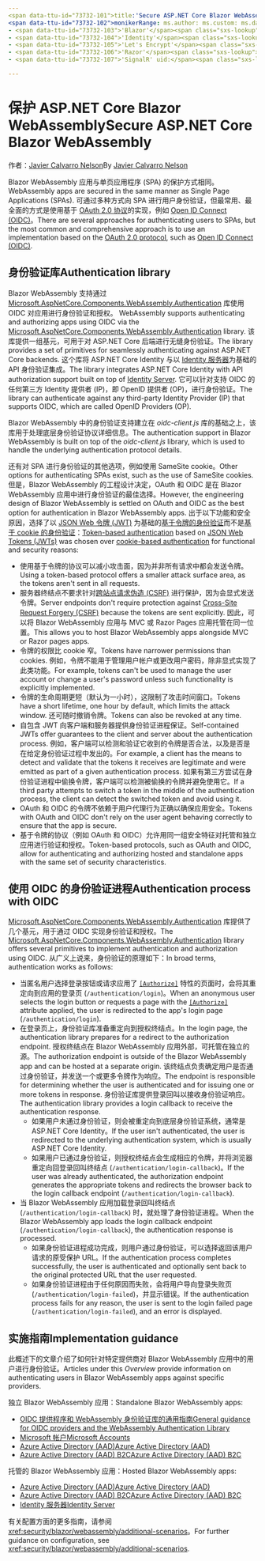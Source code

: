 ```yaml
---
<span data-ttu-id="73732-101">title:'Secure ASP.NET Core Blazor WebAssembly' author: description:'Learn how to secure Blazor WebAssemlby apps as Single Page Applications (SPAs).'</span><span class="sxs-lookup"><span data-stu-id="73732-101">title: 'Secure ASP.NET Core Blazor WebAssembly' author: description: 'Learn how to secure Blazor WebAssemlby apps as Single Page Applications (SPAs).'</span></span>
<span data-ttu-id="73732-102">monikerRange: ms.author: ms.custom: ms.date: no-loc:</span><span class="sxs-lookup"><span data-stu-id="73732-102">monikerRange: ms.author: ms.custom: ms.date: no-loc:</span></span>
- <span data-ttu-id="73732-103">'Blazor'</span><span class="sxs-lookup"><span data-stu-id="73732-103">'Blazor'</span></span>
- <span data-ttu-id="73732-104">'Identity'</span><span class="sxs-lookup"><span data-stu-id="73732-104">'Identity'</span></span>
- <span data-ttu-id="73732-105">'Let's Encrypt'</span><span class="sxs-lookup"><span data-stu-id="73732-105">'Let's Encrypt'</span></span>
- <span data-ttu-id="73732-106">'Razor'</span><span class="sxs-lookup"><span data-stu-id="73732-106">'Razor'</span></span>
- <span data-ttu-id="73732-107">'SignalR' uid:</span><span class="sxs-lookup"><span data-stu-id="73732-107">'SignalR' uid:</span></span> 

---
```

# <a name="secure-aspnet-core-blazor-webassembly"></a><span data-ttu-id="73732-108">保护 ASP.NET Core Blazor WebAssembly</span><span class="sxs-lookup"><span data-stu-id="73732-108">Secure ASP.NET Core Blazor WebAssembly</span></span>

<span data-ttu-id="73732-109">作者：[Javier Calvarro Nelson](https://github.com/javiercn)</span><span class="sxs-lookup"><span data-stu-id="73732-109">By [Javier Calvarro Nelson](https://github.com/javiercn)</span></span>

Blazor<span data-ttu-id="73732-110"> WebAssembly 应用与单页应用程序 (SPA) 的保护方式相同。</span><span class="sxs-lookup"><span data-stu-id="73732-110"> WebAssembly apps are secured in the same manner as Single Page Applications (SPAs).</span></span> <span data-ttu-id="73732-111">可通过多种方式向 SPA 进行用户身份验证，但最常用、最全面的方式是使用基于 [OAuth 2.0 协议](https://oauth.net/)的实现，例如 [Open ID Connect (OIDC)](https://openid.net/connect/)。</span><span class="sxs-lookup"><span data-stu-id="73732-111">There are several approaches for authenticating users to SPAs, but the most common and comprehensive approach is to use an implementation based on the [OAuth 2.0 protocol](https://oauth.net/), such as [Open ID Connect (OIDC)](https://openid.net/connect/).</span></span>

## <a name="authentication-library"></a><span data-ttu-id="73732-112">身份验证库</span><span class="sxs-lookup"><span data-stu-id="73732-112">Authentication library</span></span>

Blazor<span data-ttu-id="73732-113"> WebAssembly 支持通过 [Microsoft.AspNetCore.Components.WebAssembly.Authentication](https://www.nuget.org/packages/Microsoft.AspNetCore.Components.WebAssembly.Authentication/) 库使用 OIDC 对应用进行身份验证和授权。</span><span class="sxs-lookup"><span data-stu-id="73732-113"> WebAssembly supports authenticating and authorizing apps using OIDC via the [Microsoft.AspNetCore.Components.WebAssembly.Authentication](https://www.nuget.org/packages/Microsoft.AspNetCore.Components.WebAssembly.Authentication/) library.</span></span> <span data-ttu-id="73732-114">该库提供一组基元，可用于对 ASP.NET Core 后端进行无缝身份验证。</span><span class="sxs-lookup"><span data-stu-id="73732-114">The library provides a set of primitives for seamlessly authenticating against ASP.NET Core backends.</span></span> <span data-ttu-id="73732-115">这个库将 ASP.NET Core Identity 与以 [Identity 服务器](https://identityserver.io/)为基础的 API 身份验证集成。</span><span class="sxs-lookup"><span data-stu-id="73732-115">The library integrates ASP.NET Core Identity with API authorization support built on top of [Identity Server](https://identityserver.io/).</span></span> <span data-ttu-id="73732-116">它可以针对支持 OIDC 的任何第三方 Identity 提供者 (IP)，即 OpenID 提供者 (OP)，进行身份验证。</span><span class="sxs-lookup"><span data-stu-id="73732-116">The library can authenticate against any third-party Identity Provider (IP) that supports OIDC, which are called OpenID Providers (OP).</span></span>

<span data-ttu-id="73732-117">Blazor WebAssembly 中的身份验证支持建立在 *oidc-client.js* 库的基础之上，该库用于处理底层身份验证协议详细信息。</span><span class="sxs-lookup"><span data-stu-id="73732-117">The authentication support in Blazor WebAssembly is built on top of the *oidc-client.js* library, which is used to handle the underlying authentication protocol details.</span></span>

<span data-ttu-id="73732-118">还有对 SPA 进行身份验证的其他选项，例如使用 SameSite cookie。</span><span class="sxs-lookup"><span data-stu-id="73732-118">Other options for authenticating SPAs exist, such as the use of SameSite cookies.</span></span> <span data-ttu-id="73732-119">但是，Blazor WebAssembly 的工程设计决定，OAuth 和 OIDC 是在 Blazor WebAssembly 应用中进行身份验证的最佳选择。</span><span class="sxs-lookup"><span data-stu-id="73732-119">However, the engineering design of Blazor WebAssembly is settled on OAuth and OIDC as the best option for authentication in Blazor WebAssembly apps.</span></span> <span data-ttu-id="73732-120">出于以下功能和安全原因，选择了以 [JSON Web 令牌 (JWT)](https://self-issued.info/docs/draft-ietf-oauth-json-web-token.html) 为基础的[基于令牌的身份验证](xref:security/anti-request-forgery#token-based-authentication)而不是[基于 cookie 的身份验证](xref:security/anti-request-forgery#cookie-based-authentication)：</span><span class="sxs-lookup"><span data-stu-id="73732-120">[Token-based authentication](xref:security/anti-request-forgery#token-based-authentication) based on [JSON Web Tokens (JWTs)](https://self-issued.info/docs/draft-ietf-oauth-json-web-token.html) was chosen over [cookie-based authentication](xref:security/anti-request-forgery#cookie-based-authentication) for functional and security reasons:</span></span>

* <span data-ttu-id="73732-121">使用基于令牌的协议可以减小攻击面，因为并非所有请求中都会发送令牌。</span><span class="sxs-lookup"><span data-stu-id="73732-121">Using a token-based protocol offers a smaller attack surface area, as the tokens aren't sent in all requests.</span></span>
* <span data-ttu-id="73732-122">服务器终结点不要求针对[跨站点请求伪造 (CSRF)](xref:security/anti-request-forgery) 进行保护，因为会显式发送令牌。</span><span class="sxs-lookup"><span data-stu-id="73732-122">Server endpoints don't require protection against [Cross-Site Request Forgery (CSRF)](xref:security/anti-request-forgery) because the tokens are sent explicitly.</span></span> <span data-ttu-id="73732-123">因此，可以将 Blazor WebAssembly 应用与 MVC 或 Razor Pages 应用托管在同一位置。</span><span class="sxs-lookup"><span data-stu-id="73732-123">This allows you to host Blazor WebAssembly apps alongside MVC or Razor pages apps.</span></span>
* <span data-ttu-id="73732-124">令牌的权限比 cookie 窄。</span><span class="sxs-lookup"><span data-stu-id="73732-124">Tokens have narrower permissions than cookies.</span></span> <span data-ttu-id="73732-125">例如，令牌不能用于管理用户帐户或更改用户密码，除非显式实现了此类功能。</span><span class="sxs-lookup"><span data-stu-id="73732-125">For example, tokens can't be used to manage the user account or change a user's password unless such functionality is explicitly implemented.</span></span>
* <span data-ttu-id="73732-126">令牌的生命周期更短（默认为一小时），这限制了攻击时间窗口。</span><span class="sxs-lookup"><span data-stu-id="73732-126">Tokens have a short lifetime, one hour by default, which limits the attack window.</span></span> <span data-ttu-id="73732-127">还可随时撤销令牌。</span><span class="sxs-lookup"><span data-stu-id="73732-127">Tokens can also be revoked at any time.</span></span>
* <span data-ttu-id="73732-128">自包含 JWT 向客户端和服务器提供身份验证进程保证。</span><span class="sxs-lookup"><span data-stu-id="73732-128">Self-contained JWTs offer guarantees to the client and server about the authentication process.</span></span> <span data-ttu-id="73732-129">例如，客户端可以检测和验证它收到的令牌是否合法，以及是否是在给定身份验证过程中发出的。</span><span class="sxs-lookup"><span data-stu-id="73732-129">For example, a client has the means to detect and validate that the tokens it receives are legitimate and were emitted as part of a given authentication process.</span></span> <span data-ttu-id="73732-130">如果有第三方尝试在身份验证进程中偷换令牌，客户端可以检测被偷换的令牌并避免使用它。</span><span class="sxs-lookup"><span data-stu-id="73732-130">If a third party attempts to switch a token in the middle of the authentication process, the client can detect the switched token and avoid using it.</span></span>
* <span data-ttu-id="73732-131">OAuth 和 OIDC 的令牌不依赖于用户代理行为正确以确保应用安全。</span><span class="sxs-lookup"><span data-stu-id="73732-131">Tokens with OAuth and OIDC don't rely on the user agent behaving correctly to ensure that the app is secure.</span></span>
* <span data-ttu-id="73732-132">基于令牌的协议（例如 OAuth 和 OIDC）允许用同一组安全特征对托管和独立应用进行验证和授权。</span><span class="sxs-lookup"><span data-stu-id="73732-132">Token-based protocols, such as OAuth and OIDC, allow for authenticating and authorizing hosted and standalone apps with the same set of security characteristics.</span></span>

## <a name="authentication-process-with-oidc"></a><span data-ttu-id="73732-133">使用 OIDC 的身份验证进程</span><span class="sxs-lookup"><span data-stu-id="73732-133">Authentication process with OIDC</span></span>

<span data-ttu-id="73732-134">[Microsoft.AspNetCore.Components.WebAssembly.Authentication](https://www.nuget.org/packages/Microsoft.AspNetCore.Components.WebAssembly.Authentication/) 库提供了几个基元，用于通过 OIDC 实现身份验证和授权。</span><span class="sxs-lookup"><span data-stu-id="73732-134">The [Microsoft.AspNetCore.Components.WebAssembly.Authentication](https://www.nuget.org/packages/Microsoft.AspNetCore.Components.WebAssembly.Authentication/) library offers several primitives to implement authentication and authorization using OIDC.</span></span> <span data-ttu-id="73732-135">从广义上说来，身份验证的原理如下：</span><span class="sxs-lookup"><span data-stu-id="73732-135">In broad terms, authentication works as follows:</span></span>

* <span data-ttu-id="73732-136">当匿名用户选择登录按钮或请求应用了 [`[Authorize]`](xref:Microsoft.AspNetCore.Authorization.AuthorizeAttribute) 特性的页面时，会将其重定向到应用的登录页 (`/authentication/login`)。</span><span class="sxs-lookup"><span data-stu-id="73732-136">When an anonymous user selects the login button or requests a page with the [`[Authorize]`](xref:Microsoft.AspNetCore.Authorization.AuthorizeAttribute) attribute applied, the user is redirected to the app's login page (`/authentication/login`).</span></span>
* <span data-ttu-id="73732-137">在登录页上，身份验证库准备重定向到授权终结点。</span><span class="sxs-lookup"><span data-stu-id="73732-137">In the login page, the authentication library prepares for a redirect to the authorization endpoint.</span></span> <span data-ttu-id="73732-138">授权终结点在 Blazor WebAssembly 应用外部，可托管在独立的源。</span><span class="sxs-lookup"><span data-stu-id="73732-138">The authorization endpoint is outside of the Blazor WebAssembly app and can be hosted at a separate origin.</span></span> <span data-ttu-id="73732-139">该终结点负责确定用户是否通过身份验证，并发送一个或更多令牌作为响应。</span><span class="sxs-lookup"><span data-stu-id="73732-139">The endpoint is responsible for determining whether the user is authenticated and for issuing one or more tokens in response.</span></span> <span data-ttu-id="73732-140">身份验证库提供登录回叫以接收身份验证响应。</span><span class="sxs-lookup"><span data-stu-id="73732-140">The authentication library provides a login callback to receive the authentication response.</span></span>
  * <span data-ttu-id="73732-141">如果用户未通过身份验证，则会被重定向到底层身份验证系统，通常是 ASP.NET Core Identity。</span><span class="sxs-lookup"><span data-stu-id="73732-141">If the user isn't authenticated, the user is redirected to the underlying authentication system, which is usually ASP.NET Core Identity.</span></span>
  * <span data-ttu-id="73732-142">如果用户已通过身份验证，则授权终结点会生成相应的令牌，并将浏览器重定向回登录回叫终结点 (`/authentication/login-callback`)。</span><span class="sxs-lookup"><span data-stu-id="73732-142">If the user was already authenticated, the authorization endpoint generates the appropriate tokens and redirects the browser back to the login callback endpoint (`/authentication/login-callback`).</span></span>
* <span data-ttu-id="73732-143">当 Blazor WebAssembly 应用加载登录回叫终结点 (`/authentication/login-callback`) 时，就处理了身份验证进程。</span><span class="sxs-lookup"><span data-stu-id="73732-143">When the Blazor WebAssembly app loads the login callback endpoint (`/authentication/login-callback`), the authentication response is processed.</span></span>
  * <span data-ttu-id="73732-144">如果身份验证进程成功完成，则用户通过身份验证，可以选择返回该用户请求的原受保护 URL。</span><span class="sxs-lookup"><span data-stu-id="73732-144">If the authentication process completes successfully, the user is authenticated and optionally sent back to the original protected URL that the user requested.</span></span>
  * <span data-ttu-id="73732-145">如果身份验证进程由于任何原因而失败，会将用户导向登录失败页 (`/authentication/login-failed`)，并显示错误。</span><span class="sxs-lookup"><span data-stu-id="73732-145">If the authentication process fails for any reason, the user is sent to the login failed page (`/authentication/login-failed`), and an error is displayed.</span></span>
  
## <a name="implementation-guidance"></a><span data-ttu-id="73732-146">实施指南</span><span class="sxs-lookup"><span data-stu-id="73732-146">Implementation guidance</span></span>

<span data-ttu-id="73732-147">此概述下的文章介绍了如何针对特定提供商对 Blazor WebAssembly 应用中的用户进行身份验证。</span><span class="sxs-lookup"><span data-stu-id="73732-147">Articles under this *Overview* provide information on authenticating users in Blazor WebAssembly apps against specific providers.</span></span>

<span data-ttu-id="73732-148">独立 Blazor WebAssembly 应用：</span><span class="sxs-lookup"><span data-stu-id="73732-148">Standalone Blazor WebAssembly apps:</span></span>

* [<span data-ttu-id="73732-149">OIDC 提供程序和 WebAssembly 身份验证库的通用指南</span><span class="sxs-lookup"><span data-stu-id="73732-149">General guidance for OIDC providers and the WebAssembly Authentication Library</span></span>](xref:security/blazor/webassembly/standalone-with-authentication-library)
* [<span data-ttu-id="73732-150">Microsoft 帐户</span><span class="sxs-lookup"><span data-stu-id="73732-150">Microsoft Accounts</span></span>](xref:security/blazor/webassembly/standalone-with-microsoft-accounts)
* [<span data-ttu-id="73732-151">Azure Active Directory (AAD)</span><span class="sxs-lookup"><span data-stu-id="73732-151">Azure Active Directory (AAD)</span></span>](xref:security/blazor/webassembly/standalone-with-azure-active-directory)
* [<span data-ttu-id="73732-152">Azure Active Directory (AAD) B2C</span><span class="sxs-lookup"><span data-stu-id="73732-152">Azure Active Directory (AAD) B2C</span></span>](xref:security/blazor/webassembly/standalone-with-azure-active-directory-b2c)

<span data-ttu-id="73732-153">托管的 Blazor WebAssembly 应用：</span><span class="sxs-lookup"><span data-stu-id="73732-153">Hosted Blazor WebAssembly apps:</span></span>

* [<span data-ttu-id="73732-154">Azure Active Directory (AAD)</span><span class="sxs-lookup"><span data-stu-id="73732-154">Azure Active Directory (AAD)</span></span>](xref:security/blazor/webassembly/hosted-with-azure-active-directory)
* [<span data-ttu-id="73732-155">Azure Active Directory (AAD) B2C</span><span class="sxs-lookup"><span data-stu-id="73732-155">Azure Active Directory (AAD) B2C</span></span>](xref:security/blazor/webassembly/hosted-with-azure-active-directory-b2c)
* <span data-ttu-id="73732-156">[Identity 服务器](xref:security/blazor/webassembly/hosted-with-identity-server)</span><span class="sxs-lookup"><span data-stu-id="73732-156">[Identity Server](xref:security/blazor/webassembly/hosted-with-identity-server)</span></span>

<span data-ttu-id="73732-157">有关配置方面的更多指南，请参阅 <xref:security/blazor/webassembly/additional-scenarios>。</span><span class="sxs-lookup"><span data-stu-id="73732-157">For further guidance on configuration, see <xref:security/blazor/webassembly/additional-scenarios>.</span></span>
